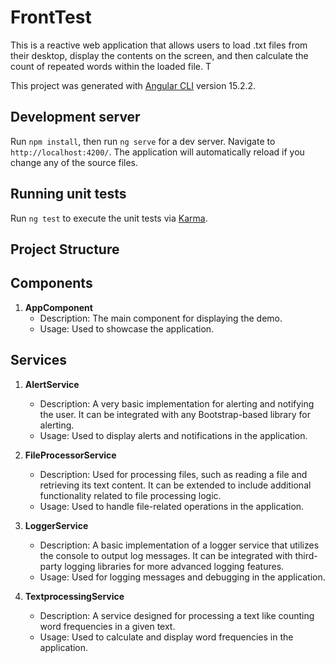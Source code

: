 # FrontTest
This is a  reactive web application that allows users to load .txt files from their desktop, display the contents on the screen, and then calculate the count of repeated words within the loaded file. T

This project was generated with [Angular CLI](https://github.com/angular/angular-cli) version 15.2.2.

## Development server

Run `npm install`, then run `ng serve` for a dev server. Navigate to `http://localhost:4200/`. The application will automatically reload if you change any of the source files.

## Running unit tests

Run `ng test` to execute the unit tests via [Karma](https://karma-runner.github.io).

## Project Structure

## Components

1. **AppComponent**
   - Description: The main component for displaying the demo.
   - Usage: Used to showcase the application.

## Services

1. **AlertService**
   - Description: A very basic implementation for alerting and notifying the user. It can be integrated with any Bootstrap-based library for alerting.
   - Usage: Used to display alerts and notifications in the application.

2. **FileProcessorService**
   - Description: Used for processing files, such as reading a file and retrieving its text content. It can be extended to include additional functionality related to file processing logic.
   - Usage: Used to handle file-related operations in the application.

3. **LoggerService**
   - Description: A basic implementation of a logger service that utilizes the console to output log messages. It can be integrated with third-party logging libraries for more advanced logging features.
   - Usage: Used for logging messages and debugging in the application.

4. **TextprocessingService**
   - Description: A service designed for processing a text  like  counting word frequencies in a given text.
   - Usage: Used to calculate and display word frequencies in the application. 


  
